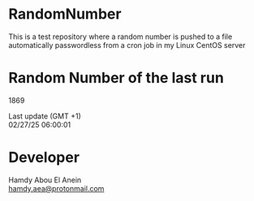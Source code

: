 # RandomNumber    
This is a test repository where a random number is pushed to a file automatically passwordless from a cron job in my Linux CentOS server    
# Random Number of the last run   
1869
      
Last update (GMT +1)    
02/27/25 06:00:01
# Developer    
Hamdy Abou El Anein   
hamdy.aea@protonmail.com
